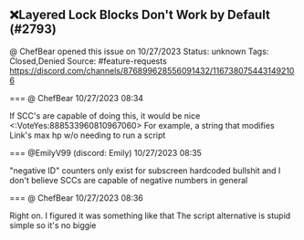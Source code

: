 ## ❌Layered Lock Blocks Don't Work by Default (#2793)
@ ChefBear opened this issue on 10/27/2023
Status: unknown
Tags: Closed,Denied
Source: #feature-requests https://discord.com/channels/876899628556091432/1167380754431492106


=== @ ChefBear 10/27/2023 08:34

If SCC's are capable of doing this, it would be nice <:VoteYes:888533960810967060> For example, a string that modifies Link's max hp w/o needing to run a script

=== @EmilyV99 (discord: Emily) 10/27/2023 08:35

"negative ID" counters only exist for subscreen hardcoded bullshit
and I don't believe SCCs are capable of negative numbers in general

=== @ ChefBear 10/27/2023 08:36

Right on. I figured it was something like that
The script alternative is stupid simple so it's no biggie
